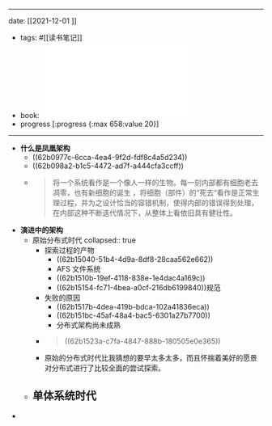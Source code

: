 - ---
  date: [[2021-12-01 ]]
- tags: #[[读书笔记]]
- book: ![the-fenix-project.pdf](../assets/the-fenix-project_1655709041362_0.pdf)
- progress [:progress {:max 658:value 20}]
- ---
- **什么是凤凰架构**
	- ((62b0977c-6cca-4ea4-9f2d-fdf8c4a5d234))
	- ((62b098a2-b1c5-4472-ad7f-a444cfa3ccff))
	- > 将一个系统看作是一个像人一样的生物。每一刻内部都有细胞老去凋零，也有新细胞的诞生 ，将细胞（部件）的“死去“看作是正常生理过程，并为之设计恰当的容错机制，使得内部的错误得到处理，在内部这种不断迭代情况下，从整体上看依旧具有健壮性。
- **演进中的架构**
	- 原始分布式时代
	  collapsed:: true
		- 探索过程的产物
			- ((62b15040-51b4-4d9a-8df8-28caa562e662))
			- AFS 文件系统
			- ((62b1510b-19ef-4118-838e-1e4dac4a169c))
			- ((62b15154-fc71-4bea-a0cf-216db6199840))规范
		- 失败的原因
			- ((62b1517b-4dea-419b-bdca-102a41836eca))
			- ((62b151bc-45af-48a4-bac5-6301a27b7700))
			- 分布式架构尚未成熟
		- > ((62b1523a-c7fa-4847-888b-180505e0e365))
		- 原始的分布式时代比我猜想的要早太多太多，而且怀揣着美好的愿景对分布式进行了比较全面的尝试探索。
	- 单体系统时代
		-
-